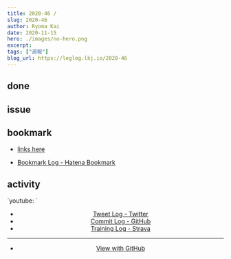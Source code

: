 ```yaml
---
title: 2020-46 / 
slug: 2020-46
author: Ryoma Kai
date: 2020-11-15
hero: ./images/no-hero.png
excerpt: 
tags: ["週報"]
blog_url: https://leglog.lkj.io/2020-46
---
```


<!--greeting here-->

## done

### 

## issue

### 

## bookmark

- [links here]()


- [Bookmark Log - Hatena Bookmark](https://b.hatena.ne.jp/Ryo_K/bookmark)

## activity

<Tweet tweetLink="" align="center" />
<Instagram instagramId="" />
`youtube: `

- [Tweet Log - Twitter](https://twitter.com/search?q=(from%3Alegnoh)%20until%3A2020-11-15%20since%3A2020-11-09%20-filter%3Areplies&src=typed_query)
- [Commit Log - GitHub](https://github.com/legnoh?tab=overview&from=2020-11-09&to=2020-11-15)
- [Training Log - Strava](https://www.strava.com/athletes/47349424/training/log)

----

- [View with GitHub](https://github.com/legnoh/leglog/blob/master/content/posts/202x/2020/46/index.md)
